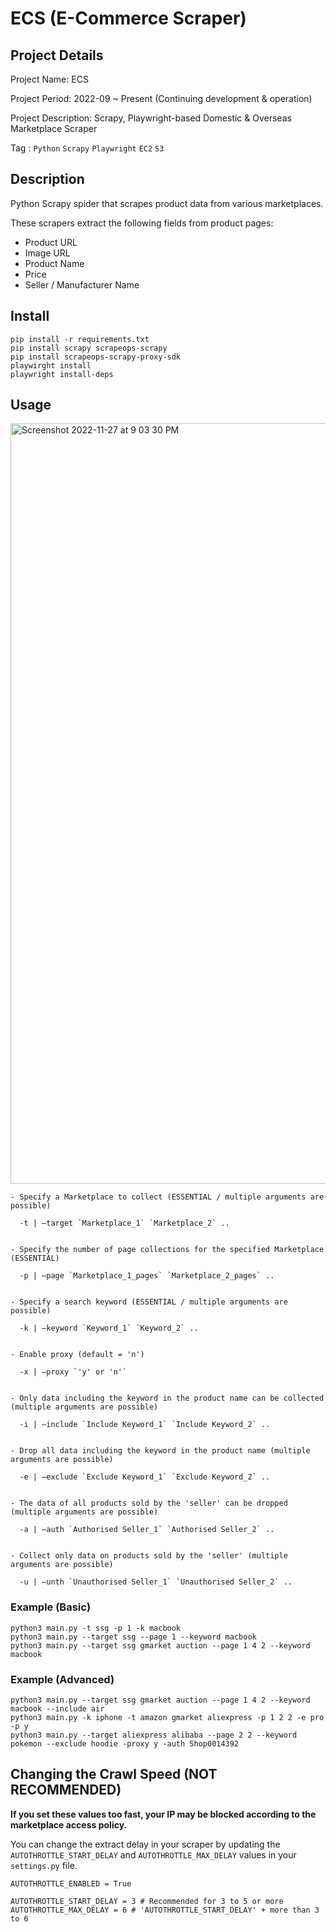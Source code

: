 # ECS (E-Commerce Scraper)

## Project Details

Project Name: ECS

Project Period: 2022-09 ~ Present (Continuing development & operation)

Project Description: Scrapy, Playwright-based Domestic & Overseas Marketplace Scraper

Tag : `Python` `Scrapy` `Playwright` `EC2` `S3`

## Description
Python Scrapy spider that scrapes product data from various marketplaces.

These scrapers extract the following fields from product pages:

- Product URL
- Image URL
- Product Name
- Price
- Seller / Manufacturer Name

## Install
```
pip install -r requirements.txt
pip install scrapy scrapeops-scrapy
pip install scrapeops-scrapy-proxy-sdk
playwirght install
playwright install-deps
```


## Usage

<img width="1217" alt="Screenshot 2022-11-27 at 9 03 30 PM" src="https://user-images.githubusercontent.com/24248797/204138676-63635c3a-48cc-4b71-89b1-8bf116ee80e6.png">

```
- Specify a Marketplace to collect (ESSENTIAL / multiple arguments are possible)

  -t | —target `Marketplace_1` `Marketplace_2` ..
  

- Specify the number of page collections for the specified Marketplace (ESSENTIAL)

  -p | —page `Marketplace_1_pages` `Marketplace_2_pages` ..
  

- Specify a search keyword (ESSENTIAL / multiple arguments are possible)

  -k | —keyword `Keyword_1` `Keyword_2` ..
  

- Enable proxy (default = 'n')

  -x | —proxy `'y' or 'n'`


- Only data including the keyword in the product name can be collected (multiple arguments are possible)

  -i | —include `Include Keyword_1` `Include Keyword_2` ..


- Drop all data including the keyword in the product name (multiple arguments are possible)

  -e | —exclude `Exclude Keyword_1` `Exclude Keyword_2` ..


- The data of all products sold by the 'seller' can be dropped (multiple arguments are possible)

  -a | —auth `Authorised Seller_1` `Authorised Seller_2` ..


- Collect only data on products sold by the 'seller' (multiple arguments are possible)

  -u | —unth `Unauthorised Seller_1` `Unauthorised Seller_2` ..
```

### Example (Basic)
```
python3 main.py -t ssg -p 1 -k macbook
python3 main.py --target ssg --page 1 --keyword macbook
python3 main.py --target ssg gmarket auction --page 1 4 2 --keyword macbook
```

### Example (Advanced)
```
python3 main.py --target ssg gmarket auction --page 1 4 2 --keyword macbook --include air
python3 main.py -k iphone -t amazon gmarket aliexpress -p 1 2 2 -e pro -p y
python3 main.py --target aliexpress alibaba --page 2 2 --keyword pokemon --exclude hoodie -proxy y -auth Shop0014392 
```

## Changing the Crawl Speed (NOT RECOMMENDED)
**If you set these values too fast, your IP may be blocked according to the marketplace access policy.**

You can change the extract delay in your scraper by updating the `AUTOTHROTTLE_START_DELAY` and `AUTOTHROTTLE_MAX_DELAY` values in your `settings.py` file.
```
AUTOTHROTTLE_ENABLED = True

AUTOTHROTTLE_START_DELAY = 3 # Recommended for 3 to 5 or more
AUTOTHROTTLE_MAX_DELAY = 6 # 'AUTOTHROTTLE_START_DELAY' + more than 3 to 6
```
